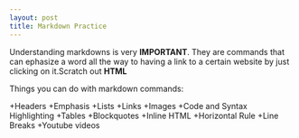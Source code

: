```yaml
---
layout: post 
title: Markdown Practice
---
```

Understanding markdowns is very __IMPORTANT__. They are commands that can ephasize a word all the way to having a link to a 
certain website by just clicking on it.Scratch out **HTML**

Things you can do with markdown commands:

+Headers
+Emphasis
+Lists
+Links
+Images
+Code and Syntax Highlighting
+Tables
+Blockquotes
+Inline HTML
+Horizontal Rule
+Line Breaks
+Youtube videos


